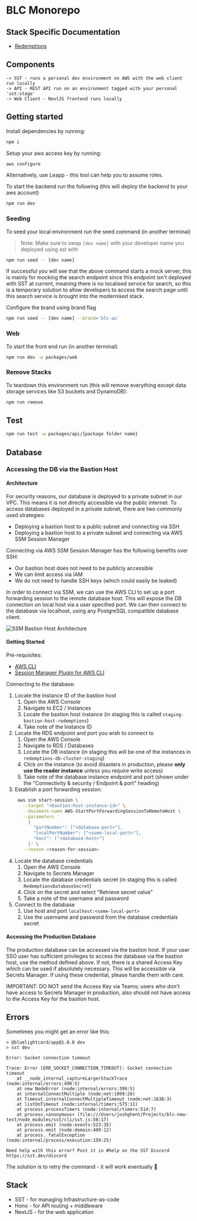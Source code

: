 # BLC Monorepo

## Stack Specific Documentation

- [Redemptions](packages/api/redemptions/README.md)

## Components

```
-> SST - runs a personal dev environment on AWS with the web client run locally
-> API - REST API run on an environment tagged with your personal 'sst:stage'
-> Web Client - NextJS frontend runs locally
```

## Getting started

Install dependencies by running:

```sh
npm i
```

Setup your aws access key by running:

```sh
aws configure
```

Alternatively, use Leapp - this tool can help you to assume roles.

To start the backend run the following (this will deploy the backend to your aws account)

```sh
npm run dev
```

### Seeding

To seed your local environment run the seed command (in another terminal)

> Note: Make sure to swap `[dev name]` with your developer name you deployed using sst with

```sh
npm run seed -- [dev name]
```

If successful you will see that the above command starts a mock server, this is mainly for mocking the search endpoint since this endpoint isn't deployed with SST at current, meaning there is no localised service for search, so this is a temporary solution to allow developers to access the search page until this search service is brought into the modernised stack.

Configure the brand using brand flag

```sh
npm run seed -- [dev name] --brand='blc-au'
```

### Web

To start the front end run (in another terminal)

```sh
npm run dev -w packages/web
```

### Remove Stacks

To teardown this environment run (this will remove everything except data storage services like S3 buckets and DynamoDB):

```sh
npm run remove
```

## Test

```sh
npm run test -w packages/api/{package folder name}
```

## Database

### Accessing the DB via the Bastion Host

#### Architecture

For security reasons, our database is deployed to a private subnet in our VPC. This means it is not directly accessible via the public internet. To access databases deployed in a private subnet, there are two commonly used strategies:

- Deploying a bastion host to a public subnet and connecting via SSH
- Deploying a bastion host to a private subnet and connecting via AWS SSM Session Manager

Connecting via AWS SSM Session Manager has the following benefits over SSH:

- Our bastion host does not need to be publicly accessible
- We can limit access via IAM
- We do not need to handle SSH keys (which could easily be leaked)

In order to connect via SSM, we can use the AWS CLI to set up a port forwarding session to the remote database host. This will expose the DB connection on local host via a user specified port. We can then connect to the database via localhost, using any PostgreSQL compatible database client.

![SSM Bastion Host Architecture](./.assets/SSM-bastion-host-architecture.png)

#### Getting Started

Pre-requisites:

- [AWS CLI](https://aws.amazon.com/cli/)
- [Session Manager Plugin for AWS CLI](https://docs.aws.amazon.com/systems-manager/latest/userguide/session-manager-working-with-install-plugin.html)

Connecting to the database:

1. Locate the Instance ID of the bastion host
   1. Open the AWS Console
   2. Navigate to EC2 / Instances
   3. Locate the bastion host instance (in staging this is called `staging-bastion-host-redemptions`)
   4. Take note of the Instance ID
2. Locate the RDS endpoint and port you wish to connect to
   1. Open the AWS Console
   2. Navigate to RDS / Databases
   3. Locate the DB instance (in staging this will be one of the instances in `redemptions-db-cluster-staging`)
   4. Click on the instance (to avoid disasters in production, please **only use the reader instance** unless you require write access)
   5. Take note of the database instance endpoint and port (shown under the "Connectivity & security / Endpoint & port" heading)
3. Establish a port forwarding session:
   ```sh
    aws ssm start-session \
      --target "<bastion-host-instance-id>" \
      --document-name AWS-StartPortForwardingSessionToRemoteHost \
      --parameters '
        {
          "portNumber": ["<database-port>"],
          "localPortNumber": ["<some-local-port>"],
          "host": ["<database-host>"]
        }' \
      --reason <reason-for-session>
   ```
4. Locate the database credentials
   1. Open the AWS Console
   2. Navigate to Secrets Manager
   3. Locate the database credentials secret (in staging this is called `RedemptionsDatabaseSecret`)
   4. Click on the secret and select "Retrieve secret value"
   5. Take a note of the username and password
5. Connect to the database
   1. Use host and port `localhost:<some-local-port>`
   2. Use the username and password from the database credentials secret

#### Accessing the Production Database

The production database can be accessed via the bastion host. If your user SSO
user has sufficient privileges to access the database via the bastion host, use
the method defined above. If not, there is a shared Access Key which can be used
if absolutely necessary. This will be accessible via Secrets Manager. If using
these credential, please handle them with care.

IMPORTANT: DO NOT send the Access Key via Teams; users who don't have access to
Secrets Manager in production, also should not have access to the Access Key for
the bastion host.

## Errors

Sometimes you might get an error like this:

```
> @bluelightcard/app@1.0.0 dev
> sst dev

Error: Socket connection timeout

Trace: Error [ERR_SOCKET_CONNECTION_TIMEOUT]: Socket connection timeout
    at __node_internal_captureLargerStackTrace (node:internal/errors:490:5)
    at new NodeError (node:internal/errors:399:5)
    at internalConnectMultiple (node:net:1099:20)
    at Timeout.internalConnectMultipleTimeout (node:net:1638:3)
    at listOnTimeout (node:internal/timers:575:11)
    at process.processTimers (node:internal/timers:514:7)
    at process.<anonymous> (file:///Users/joshghent/Projects/blc-new-test/node_modules/sst/cli/sst.js:58:17)
    at process.emit (node:events:523:35)
    at process.emit (node:domain:489:12)
    at process._fatalException (node:internal/process/execution:159:25)

Need help with this error? Post it in #help on the SST Discord https://sst.dev/discord
```

The solution is to retry the command - it will work eventually 🫣

## Stack

- SST - for managing Infrastructure-as-code
- Hono - for API routing + middleware
- NextJS - for the web application